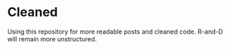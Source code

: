 # Cleaned
Using this repository for more readable posts and cleaned code. R-and-D will remain more unstructured.
